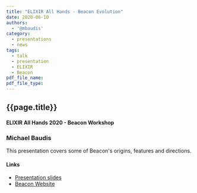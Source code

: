 ```yaml
---
title: "ELIXIR All Hands - Beacon Evolution"
date: 2020-06-10
authors:
  - '@mbaudis'
category:
  - presentations
  - news
tags:
  - talk
  - presentation
  - ELIXIR
  - Beacon
pdf_file_name:
pdf_file_type:
---
```


## {{page.title}}
#### ELIXIR All Hands 2020 - Beacon Workshop
### Michael Baudis

This presentation covers some of Beacon's
origins, features and directions.

#### Links

* [Presentation slides](http://info.baudisgroup.org/pdf/2020-06-10___Michael-Baudis__Beacon-evolution__ELIXIR-All-Hands-slides.pdf)
* [Beacon Website](http://beacon-project.io)
